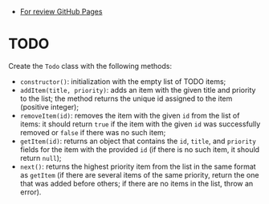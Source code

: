 - [For review GitHub Pages](https://batsenko.github.io/js_todo/)


# TODO

Create the `Todo` class with the following methods:

- `constructor()`: initialization with the empty list of TODO items;
- `addItem(title, priority)`: adds an item with the given title and priority to the list; the method returns the unique id assigned to the item (positive integer);
- `removeItem(id)`: removes the item with the given `id` from the list of items: it should return `true` if the item with the given `id` was successfully removed or `false` if there was no such item;
- `getItem(id)`: returns an object that contains the `id`, `title`, and `priority` fields for the item with the provided `id` (if there is no such item, it should return `null`);
- `next()`: returns the highest priority item from the list in the same format as `getItem` (if there are several items of the same priority, return the one that was added before others; if there are no items in the list, throw an error).

